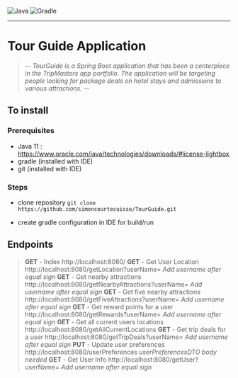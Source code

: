 ![Java](https://img.shields.io/badge/made%20with-JAVA-%23C9284D?style=for-the-badge&logo=java&logoColor=#EC1C24)
![Gradle](https://img.shields.io/badge/GRADLE-%23005384?style=for-the-badge&logo=gradle&logoColor=white)




____________________

# Tour Guide Application
> -- _TourGuide is a Spring Boot application that has been a centerpiece in the TripMasters app portfolio.
The application will be targeting people looking for package deals on hotel stays and admissions to various attractions._ --


## To install
### Prerequisites
- Java 11 : https://www.oracle.com/java/technologies/downloads/#license-lightbox
- gradle (installed with IDE)
- git (installed with IDE)

### Steps
- clone repository
`git clone https://github.com/simoncourtecuisse/TourGuide.git`

- create gradle configuration in IDE for build/run

## Endpoints
> **GET** - Index http://localhost:8080/
> **GET** - Get User Location http://localhost:8080/getLocation?userName=
_Add username after equal sign_
> **GET** - Get nearby attractions http://localhost:8080/getNearbyAttractions?userName=
_Add username after equal sign_
> **GET** - Get five nearby attractions http://localhost:8080/getFiveAttractions?userName=
_Add username after equal sign_
> **GET** - Get reward points for a user http://localhost:8080/getRewards?userName=
_Add username after equal sign_
> **GET** - Get all current users locations http://localhost:8080/getAllCurrentLocations
> **GET** - Get trip deals for a user http://localhost:8080/getTripDeals?userName=
_Add username after equal sign_
> **PUT** - Update user preferences http://localhost:8080/userPreferences
_userPreferencesDTO body needed_
> **GET** - Get User Info http://localhost:8080/getUser?userName=
_Add username after equal sign_
